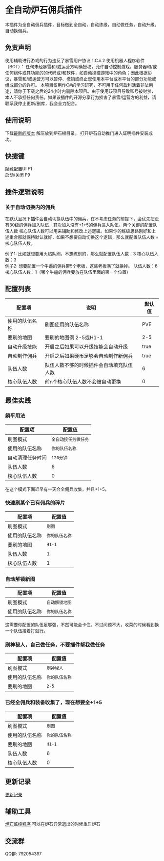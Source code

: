# 全自动炉石佣兵插件
本插件为全自动佣兵插件，目标做到全自动，自动练级，自动做任务，自动升级，自动换佣兵。

## 免责声明
使用辅助进行游戏的行为违反了暴雪用户协议 1.C.ii.2 使用机器人程序软件（BOT）： 任何未经暴雪和/或运营方明确授权，允许自动控制游戏，服务器和/或任何组件或其功能的的代码或/和软件，如自动操控游戏中的角色；因此根据协议，暴雪和/或运营方可以暂停、撤销或终止您使用本平台或本平台的部分功能或组成部分的许可。 本项目仅用作C#的学习研究，不可用于任何盈利活着非法用途，请你于下载之后的24小时内删除本项目。由于使用该项目导致账号被封禁，本人不承担任何责任。如果该插件的开源分享行为损害了暴雪/运营方的利益，请联系我停止更新/删库，我会全力配合。

## 使用说明
下载[最新的版本](https://codeload.github.com/jimowushuang/hs-mercenary/zip/refs/heads/main) 解压放到炉石根目录。
打开炉石自动推门进入证明插件安装成功。

## 快捷键
隐藏配置UI F1  
启动/关闭 F9

## 插件逻辑说明
### 关于自动切换内的佣兵
在默认且况下插件会自动切换队伍中的佣兵，在不考虑任务的前提下，会优先把没有30级的佣兵加入队伍，其次加入没有+1+5的佣兵进入队伍。两个关键的配置队伍人数 核心队伍人数可以用来辅助和修改上述逻辑。如果你的练级思路刚好和上述重合那就保持默认就好，如果不想要自动切换这个逻辑，那么就配置队伍人数 = 核心队伍人数。

例子1: 比如就想要用火焰队刷，不想练别的，那么就配置队伍人数：3 核心队伍人数：3  
例子2: 想要配置一个牛逼的佣兵带5个老板，这些老板满了就换掉。 队伍人数：6 核心队伍人数：1（哪个牛逼的佣兵要放在队伍里面的第一个位置）

## 配置列表  

|  配置项   | 说明  | 默认值|
|  ----  | ----  | ---- |
| 使用的队伍名称  | 刷图使用的队伍名称 | PVE  |
| 要刷的地图  | 要刷的地图例 2-5或H1-1|  2-5   | 
| 自动升级技能  | 开启之后如果可以升级技能会自动升级 |  true   | 
| 自动制作佣兵  | 开启之后如果硬币足够会自动制作新佣兵 |  true   | 
| 队伍人数  | 队伍人数不够的时候插件会自动填充队伍人数 |  6   | 
| 核心队伍人数  | 前n个核心队伍人数不会被自动更换 |  0   | 

## 最佳实践
### 躺平用法

|  配置项   | 配置值  
|  ----  | ----  
|  刷图模式  |  `全自动接任务做任务`  
|  使用的队伍名称  |  `你的队伍名称`  
| 自动清理任务时间 |  `120分钟` 
| 队伍人数  | 6 
| 核心队伍人数  | 0

在这个模式下面迟早有一天会全佣兵收集，并且+1+5。

### 快速刷某个已有佣兵的碎片

|  配置项   | 配置值  
|  ----  | ----  
|  刷图模式  |  `刷图`  
|  使用的队伍名称  |  `你的队伍名称`  
| 要刷的地图 |  `H1-1` 
| 队伍人数  | 1
| 核心队伍人数  | 1

### 自动解锁新图
|  配置项   | 配置值  
|  ----  | ----  
|  刷图模式  |  `自动解锁地图`  
|  使用的队伍名称  |  `你的队伍名称`

这需要你配置的队伍足够强，不然可能会卡住。不过问题不大，收菜的时候看到换一个队伍接着打就行。
### 刷神秘人，自己做任务，不要插件帮我做任务

|  配置项   | 配置值  
|  ----  | ----  
|  刷图模式  |  `刷神秘人`  
|  使用的队伍名称  |  `你的队伍名称`
| 要刷的地图 |  `2-5`

### 已经全佣兵和装备收集了，现在想要全+1+5
|  配置项   | 配置值  
|  ----  | ----  
|  刷图模式  |  `刷图`  
|  使用的队伍名称  |  `你的队伍名称`  
| 要刷的地图 |  `H1-1` 
| 队伍人数  | 6
| 核心队伍人数  | 0


## 更新记录
[更新记录](/UPDATE.md)
## 辅助工具
[炉石监控程序](https://github.com/jimowushuang/hs-control/releases/tag/v1.0.0) 可以在炉石异常退出的时候重启炉石
## 交流群
QQ群: 792054397

